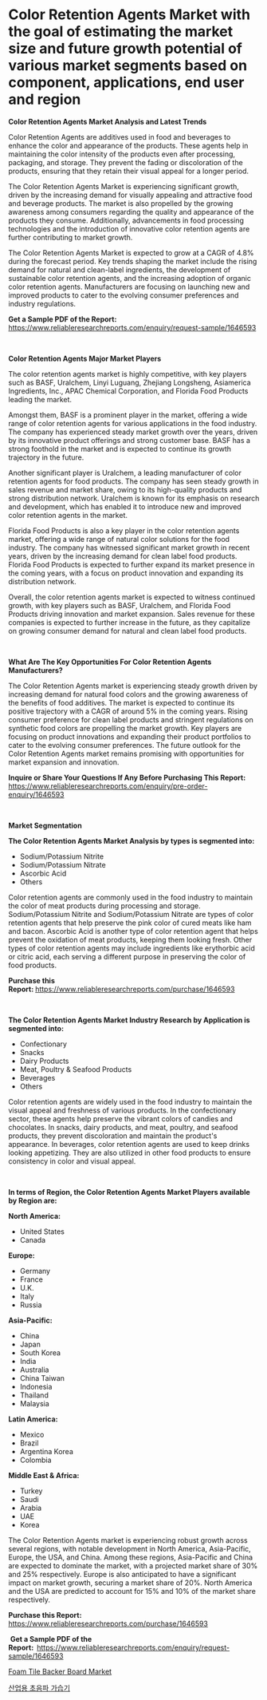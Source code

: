 <p><h1>Color Retention Agents Market with the goal of estimating the market size and future growth potential of various market segments based on component, applications, end user and region</h1></p><p><strong>Color Retention Agents Market Analysis and Latest Trends</strong></p>
<p><p>Color Retention Agents are additives used in food and beverages to enhance the color and appearance of the products. These agents help in maintaining the color intensity of the products even after processing, packaging, and storage. They prevent the fading or discoloration of the products, ensuring that they retain their visual appeal for a longer period.</p><p>The Color Retention Agents Market is experiencing significant growth, driven by the increasing demand for visually appealing and attractive food and beverage products. The market is also propelled by the growing awareness among consumers regarding the quality and appearance of the products they consume. Additionally, advancements in food processing technologies and the introduction of innovative color retention agents are further contributing to market growth.</p><p>The Color Retention Agents Market is expected to grow at a CAGR of 4.8% during the forecast period. Key trends shaping the market include the rising demand for natural and clean-label ingredients, the development of sustainable color retention agents, and the increasing adoption of organic color retention agents. Manufacturers are focusing on launching new and improved products to cater to the evolving consumer preferences and industry regulations.</p></p>
<p><strong>Get a Sample PDF of the Report:&nbsp;</strong> <a href="https://www.reliableresearchreports.com/enquiry/request-sample/1646593">https://www.reliableresearchreports.com/enquiry/request-sample/1646593</a></p>
<p>&nbsp;</p>
<p><strong>Color Retention Agents Major Market Players</strong></p>
<p><p>The color retention agents market is highly competitive, with key players such as BASF, Uralchem, Linyi Luguang, Zhejiang Longsheng, Asiamerica Ingredients, Inc., APAC Chemical Corporation, and Florida Food Products leading the market. </p><p>Amongst them, BASF is a prominent player in the market, offering a wide range of color retention agents for various applications in the food industry. The company has experienced steady market growth over the years, driven by its innovative product offerings and strong customer base. BASF has a strong foothold in the market and is expected to continue its growth trajectory in the future.</p><p>Another significant player is Uralchem, a leading manufacturer of color retention agents for food products. The company has seen steady growth in sales revenue and market share, owing to its high-quality products and strong distribution network. Uralchem is known for its emphasis on research and development, which has enabled it to introduce new and improved color retention agents in the market.</p><p>Florida Food Products is also a key player in the color retention agents market, offering a wide range of natural color solutions for the food industry. The company has witnessed significant market growth in recent years, driven by the increasing demand for clean label food products. Florida Food Products is expected to further expand its market presence in the coming years, with a focus on product innovation and expanding its distribution network.</p><p>Overall, the color retention agents market is expected to witness continued growth, with key players such as BASF, Uralchem, and Florida Food Products driving innovation and market expansion. Sales revenue for these companies is expected to further increase in the future, as they capitalize on growing consumer demand for natural and clean label food products.</p></p>
<p>&nbsp;</p>
<p><strong>What Are The Key Opportunities For Color Retention Agents Manufacturers?</strong></p>
<p><p>The Color Retention Agents market is experiencing steady growth driven by increasing demand for natural food colors and the growing awareness of the benefits of food additives. The market is expected to continue its positive trajectory with a CAGR of around 5% in the coming years. Rising consumer preference for clean label products and stringent regulations on synthetic food colors are propelling the market growth. Key players are focusing on product innovations and expanding their product portfolios to cater to the evolving consumer preferences. The future outlook for the Color Retention Agents market remains promising with opportunities for market expansion and innovation.</p></p>
<p><strong>Inquire or Share Your Questions If Any Before Purchasing This Report:</strong> <a href="https://www.reliableresearchreports.com/enquiry/pre-order-enquiry/1646593">https://www.reliableresearchreports.com/enquiry/pre-order-enquiry/1646593</a></p>
<p>&nbsp;</p>
<p><strong>Market Segmentation</strong></p>
<p><strong>The Color Retention Agents Market Analysis by types is segmented into:</strong></p>
<p><ul><li>Sodium/Potassium Nitrite</li><li>Sodium/Potassium Nitrate</li><li>Ascorbic Acid</li><li>Others</li></ul></p>
<p><p>Color retention agents are commonly used in the food industry to maintain the color of meat products during processing and storage. Sodium/Potassium Nitrite and Sodium/Potassium Nitrate are types of color retention agents that help preserve the pink color of cured meats like ham and bacon. Ascorbic Acid is another type of color retention agent that helps prevent the oxidation of meat products, keeping them looking fresh. Other types of color retention agents may include ingredients like erythorbic acid or citric acid, each serving a different purpose in preserving the color of food products.</p></p>
<p><strong>Purchase this Report:&nbsp;</strong><a href="https://www.reliableresearchreports.com/purchase/1646593">https://www.reliableresearchreports.com/purchase/1646593</a></p>
<p>&nbsp;</p>
<p><strong>The Color Retention Agents Market Industry Research by Application is segmented into:</strong></p>
<p><ul><li>Confectionary</li><li>Snacks</li><li>Dairy Products</li><li>Meat, Poultry & Seafood Products</li><li>Beverages</li><li>Others</li></ul></p>
<p><p>Color retention agents are widely used in the food industry to maintain the visual appeal and freshness of various products. In the confectionary sector, these agents help preserve the vibrant colors of candies and chocolates. In snacks, dairy products, and meat, poultry, and seafood products, they prevent discoloration and maintain the product's appearance. In beverages, color retention agents are used to keep drinks looking appetizing. They are also utilized in other food products to ensure consistency in color and visual appeal.</p></p>
<p>&nbsp;</p>
<p><strong>In terms of Region, the Color Retention Agents Market Players available by Region are:</strong></p>
<p>
    <p> <strong> North America: </strong>
        <ul>
            <li>United States</li>
            <li>Canada</li>
        </ul>
        </p> 
    <p> <strong> Europe: </strong>
        <ul>
            <li>Germany</li>
            <li>France</li>
            <li>U.K.</li>
            <li>Italy</li>
            <li>Russia</li>
        </ul>
        </p> 
    <p> <strong> Asia-Pacific: </strong>
        <ul>
            <li>China</li>
            <li>Japan</li>
            <li>South Korea</li>
            <li>India</li>
            <li>Australia</li>
            <li>China Taiwan</li>
            <li>Indonesia</li>
            <li>Thailand</li>
            <li>Malaysia</li>
        </ul>
        </p> 
    <p> <strong> Latin America: </strong>
        <ul>
            <li>Mexico</li>
            <li>Brazil</li>
            <li>Argentina Korea</li>
            <li>Colombia</li>
        </ul>
        </p> 
    <p> <strong> Middle East & Africa: </strong>
        <ul>
            <li>Turkey</li>
            <li>Saudi</li>
            <li>Arabia</li>
            <li>UAE</li>
            <li>Korea</li>
        </ul>
    </p>
    </p>
<p><p>The Color Retention Agents market is experiencing robust growth across several regions, with notable development in North America, Asia-Pacific, Europe, the USA, and China. Among these regions, Asia-Pacific and China are expected to dominate the market, with a projected market share of 30% and 25% respectively. Europe is also anticipated to have a significant impact on market growth, securing a market share of 20%. North America and the USA are predicted to account for 15% and 10% of the market share respectively.</p></p>
<p><strong>Purchase this Report: </strong><a href="https://www.reliableresearchreports.com/purchase/1646593">https://www.reliableresearchreports.com/purchase/1646593</a></p>
<p>&nbsp;<strong>Get a Sample PDF of the Report:&nbsp;&nbsp;</strong><a href="https://www.reliableresearchreports.com/enquiry/request-sample/1646593">https://www.reliableresearchreports.com/enquiry/request-sample/1646593</a></p>
<p><strong></strong></p>
<p><p><a href="https://github.com/GroverBarry/Market-Research-Report-List-4/blob/main/foam-tile-backer-board-market.md">Foam Tile Backer Board Market</a></p><p><a href="https://github.com/idcefvhkdut6/Market-Research-Report-List-1/blob/main/5487319193964.md">산업용 초음파 가습기</a></p></p>